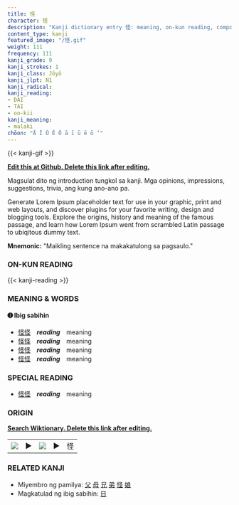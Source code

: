 ```yaml
---
title: 怪
character: 怪
description: "Kanji dictionary entry 怪: meaning, on-kun reading, compounds, origin, related kanji"
content_type: kanji
featured_image: "/怪.gif"
weight: 111
frequency: 111
kanji_grade: 9
kanji_strokes: 1
kanji_class: Jōyō
kanji_jlpt: N1
kanji_radical: 
kanji_reading: 
- DAI
- TAI
- oo-kii
kanji_meaning:
- malaki
chōon: "Ā Ī Ū Ē Ō ā ī ū ē ō ’"
---
```

[//]: # (Don't edit the line below. Kanji animated GIF code is automatically generated.)
{{< kanji-gif >}}

[//]: # (Edit below this line.)

**[Edit this at Github. Delete this link after editing.](https://github.com/tim0g/tim/tree/main/content/kanji/怪/index.md)**

Magsulat dito ng introduction tungkol sa kanji. Mga opinions, impressions, suggestions, trivia, ang kung ano-ano pa.

Generate Lorem Ipsum placeholder text for use in your graphic, print and web layouts, and discover plugins for your favorite writing, design and blogging tools. Explore the origins, history and meaning of the famous passage, and learn how Lorem Ipsum went from scrambled Latin passage to ubiqitous dummy text.
 
**Mnemonic:** "Maikling sentence na makakatulong sa pagsaulo."

### ON-KUN READING

[//]: # (Don't edit the line below. ON-KUN READING code is automatically generated.)
{{< kanji-reading >}}

### MEANING & WORDS

#### ➊ **Ibig sabihin**
  - [怪](../怪)[怪](../怪)　***reading***　meaning
  - [怪](../怪)[怪](../怪)　***reading***　meaning
  - [怪](../怪)[怪](../怪)　***reading***　meaning
  - [怪](../怪)[怪](../怪)　***reading***　meaning

### SPECIAL READING
  - [怪](../怪)[怪](../怪)　***reading***　meaning

### ORIGIN

**[Search Wiktionary. Delete this link after editing.](https://wiktionary.org/wiki/怪)**
<table class="kanji-table"><tr><td>
<img src="60px-怪-bronze.svg.png">
</td><td>▶</td><td>
<img src="60px-怪-oracle.svg.png">
</td><td>▶</td>
<td class="kanji-origin">怪</td>
</tr></table>

### RELATED KANJI
- Miyembro ng pamilya: [父](../父) [母](../母) [兄](../兄) [弟](../弟) [怪](../怪) [娘](../娘)
- Magkatulad ng ibig sabihin: [日](../日)
